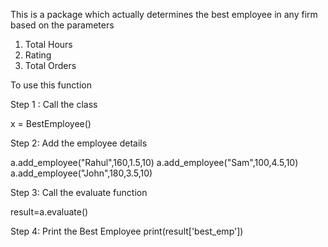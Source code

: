 This is a package which actually determines the best employee in any firm based on the parameters
1. Total Hours
2. Rating
3. Total Orders

To use this function

Step 1 :
Call the class

x = BestEmployee()

Step 2:
Add the employee details

a.add_employee("Rahul",160,1.5,10)
a.add_employee("Sam",100,4.5,10)
a.add_employee("John",180,3.5,10)

Step 3:
Call the evaluate function

result=a.evaluate()

Step 4:
Print the Best Employee
print(result['best_emp'])
